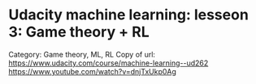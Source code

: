 # Udacity machine learning: lesseon 3: Game theory + RL

Category: Game theory, ML, RL
Copy of url: https://www.udacity.com/course/machine-learning--ud262
https://www.youtube.com/watch?v=dnjTxUkp0Ag